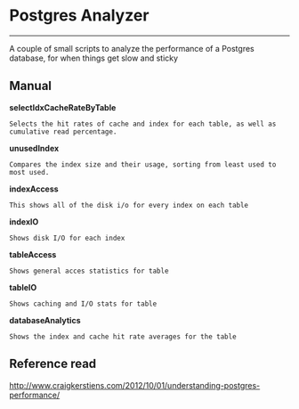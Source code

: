 # Postgres Analyzer
-------------

A couple of small scripts to analyze the performance of a Postgres database, for when things get slow and sticky

Manual
-------------

**selectIdxCacheRateByTable**

    Selects the hit rates of cache and index for each table, as well as cumulative read percentage.

**unusedIndex**

    Compares the index size and their usage, sorting from least used to most used.

**indexAccess**

    This shows all of the disk i/o for every index on each table

**indexIO**

    Shows disk I/O for each index

**tableAccess**

    Shows general acces statistics for table

**tableIO**

    Shows caching and I/O stats for table

**databaseAnalytics**

    Shows the index and cache hit rate averages for the table

Reference read
-----------
http://www.craigkerstiens.com/2012/10/01/understanding-postgres-performance/